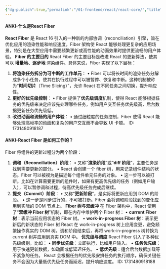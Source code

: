 ```yaml
---
{"dg-publish":true,"permalink":"/01-frontend/react/react-core/","title":"react 核心深入知识","created":"2024-11-13T14:10:27.113+08:00","updated":"2024-11-13T14:55:18.206+08:00"}
---
```


#### ANKI-什么是React Fiber
**React Fiber** 是 React 16 引入的一种新的内部协调（reconciliation）引擎，旨在优化应用的渲染性能和响应速度。Fiber 架构使 React 能够处理更复杂的应用场景，特别是在大型应用中需要频繁更新或高性能的动画效果时提供更流畅的用户体验。
**Fiber 的主要目的**
React Fiber 的主要目标是改进 React 的更新算法，使其可以 **增量地、逐步地** 渲染组件。具体来说，Fiber 实现了以下目标：
1. **将渲染任务拆分为可中断的工作单元**：
	• Fiber 可以将长时间的渲染任务分解成多个小任务，使其在执行过程中可以被暂停、恢复和中断。这种机制被称为“**时间切片**（Time Slicing）”，允许 React 在不同任务之间切换，提升响应性。
2. **更好的优先级控制**：
	• Fiber 提供了**优先级调度**机制，使得 React 能够根据任务的优先级来决定应该先处理哪些任务，例如用户交互任务优先级高，后台数据更新任务优先级低。
3. **改进动画和流畅的用户体验**：
	• 通过细粒度的任务控制，Fiber 使得 React 能够处理高帧率的动画和复杂的用户交互而不会导致 UI 卡顿。
ID: 1731480918187

#### ANKI-**React Fiber 是如何工作的？**
Fiber 将组件的更新过程分为两个阶段：
1. **调和（Reconciliation）阶段**：
	• 又称“**渲染阶段**”或“**diff 阶段**”，主要任务是找到需要更新的部分。
	• React 会创建一个 fiber 树，用来记录组件结构的状态。Fiber 可以被视为是描述每个组件单元任务的对象。
	• 这一步可以被打断。比如在计算需要更新的组件时，如果有更高优先级的任务（例如用户输入），可以暂停调和过程，待高优先级任务完成后继续。
2. **提交（Commit）阶段**：
	• 又称“**更新阶段**”，是实际将更新应用到 DOM 的阶段。
	• 这一步是同步进行的，不可被打断。Fiber 会将调和阶段找到的变化应用到实际的 DOM 节点上。
**Fiber 树与双缓冲**
在 Fiber 架构中，React 使用了“**双缓冲 Fiber 树**”机制，即在内存中维护两个 Fiber 树：
• **current Fiber 树**：表示当前应用状态的 Fiber 树。
• **work-in-progress Fiber 树**：表示更新后的新状态的 Fiber 树
React 在 work-in-progress 树上应用变更，避免频繁操作真实的 DOM 树。调和阶段结束后，再将 work-in-progress 树转换为 current 树并应用到真实 DOM 中。
**优先级与调度**
React Fiber 引入了多种优先级级别，比如：
• **同步优先级**：立即执行，比如用户输入。
• **任务优先级**：用于快速更新数据，如动画或低延迟任务。
• **低优先级**：适合后台数据加载等不紧急的任务。
React 会根据任务的优先级安排任务的执行顺序，确保关键任务不会因为大量低优先级任务而延迟，提升响应速度。
ID: 1731480918188
